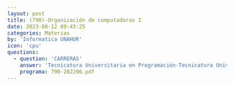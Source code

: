 ```yaml
---
layout: post
title: (790)-Organización de computadoras I
date: 2023-08-12 09:43:25
categories: Materias
by: 'Informatica UNAHUR'
icon: 'cpu'
questions:
  - question: 'CARRERAS'
    answer: 'Tecnicatura Universitaria en Programación-Tecnicatura Universitaria en Redes y Operaciones-'
    programa: 790-202206.pdf
---
```

